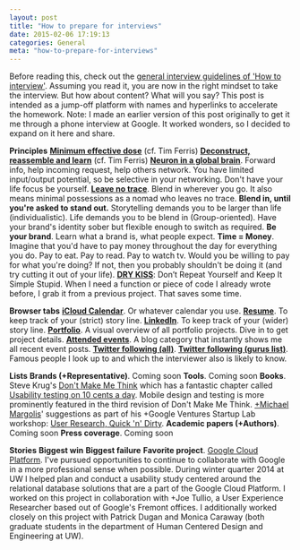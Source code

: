 ```yaml
---
layout: post
title: "How to prepare for interviews"
date: 2015-02-06 17:19:13
categories: General
meta: "how-to-prepare-for-interviews"
---
```


Before reading this, check out the <a href="http://koendecouck.com/how-to-interview/">general interview guidelines of 'How to interview'</a>. Assuming you read it, you are now in the right mindset to take the interview. But how about content? What will you say? This post is intended as a jump-off platform with names and hyperlinks to accelerate the homework.
Note: I made an earlier version of this post originally to get it me through a phone interview at Google. It worked wonders, so I decided to expand on it here and share.
<!--more-->
<strong>Principles</strong>
<a href="http://breakingmuscle.com/strength-conditioning/what-is-the-minimum-effective-dose-my-tim-ferriss-obsession-confession"><strong>Minimum effective dose</strong></a> (cf. Tim Ferris)
<a href="http://lifehacker.com/deconstruct-the-skills-you-want-to-learn-to-make-learni-504472629"><strong>Deconstruct, reassemble and learn</strong></a> (cf. Tim Ferris)
<a href="http://en.wikipedia.org/wiki/Global_brain"><strong>Neuron in a global brain</strong></a>. Forward info, help incoming request, help others network. You have limited input/output potential, so be selective in your networking. Don't have your life focus be yourself.
<a href="http://en.wikipedia.org/wiki/Leave_No_Trace"><strong>Leave no trace</strong></a>. Blend in wherever you go. It also means minimal possessions as a nomad who leaves no trace.
<strong>Blend in, until you're asked to stand out.</strong> Storytelling demands you to be larger than life (individualistic). Life demands you to be blend in (Group-oriented). Have your brand's identity sober but flexible enough to switch as required.
<strong>Be your brand</strong>. Learn what a brand is, what people expect.
<strong>Time = Money</strong>. Imagine that you'd have to pay money throughout the day for everything you do. Pay to eat. Pay to read. Pay to watch tv. Would you be willing to pay for what you're doing? If not, then you probably shouldn't be doing it (and try cutting it out of your life).
<a href="http://code.tutsplus.com/tutorials/3-key-software-principles-you-must-understand--net-25161"><strong>DRY KISS</strong></a>: Don’t Repeat Yourself and Keep It Simple Stupid. When I need a function or piece of code I already wrote before, I grab it from a previous project. That saves some time.

<strong>Browser tabs</strong>
<a href="https://www.icloud.com/#calendar"><strong>iCloud Calendar</strong></a>. Or whatever calendar you use.
<a href="https://www.dropbox.com/s/edmhdygmdb20bzp/cv.pdf?dl=0"><strong>Resume</strong></a>. To keep track of your (strict) story line.
<a href="www.linkedin.com/in/koendecouck"><strong>LinkedIn</strong></a>. To keep track of your (wider) story line.
<a href="http://www.koendecouck.com"><strong>Portfolio</strong></a>. A visual overview of all portfolio projects. Dive in to get project details.
<a href="http://koendecouck.com/tag/event/"><strong>Attended events</strong></a>. A blog category that instantly shows me all recent event posts.
<a href="https://twitter.com/kdecouck/following"><strong>Twitter following (all)</strong></a>.
<a href="https://twitter.com/kdecouck/lists/gurus"><strong>Twitter following (gurus list)</strong></a>. Famous people I look up to and which the interviewer also is likely to know.

<strong>Lists</strong>
<strong>Brands (+Representative)</strong>. Coming soon
<strong>Tools</strong>. Coming soon
<strong>Books</strong>. 
Steve Krug's <a href="http://www.sensible.com/dmmt.html">Don't Make Me Think</a> which has a fantastic chapter called <a href="http://sensible.com/downloads/DMMTchapter09_for_personal_use_only.pdf">Usability testing on 10 cents a day</a>. Mobile design and testing is more prominently featured in the third revision of Don't Make Me Think. <a href="https://plus.google.com/102534244683850398101">+Michael Margolis</a>' suggestions as part of his +Google Ventures Startup Lab workshop: <a href="https://www.youtube.com/watch?v=WpzmOH0hrEM">User Research, Quick 'n' Dirty</a>.
<strong>Academic papers (+Authors)</strong>. Coming soon
<strong>Press coverage</strong>. Coming soon

<strong>Stories</strong>
<strong>Biggest win</strong>
<strong>Biggest failure</strong>
<strong>Favorite project</strong>. <a href="http://koendecouck.com/portfolio/google-cloud-usability-study/">Google Cloud Platform</a>. I've pursued opportunities to continue to collaborate with Google in a more professional sense when possible. During winter quarter 2014 at UW I helped plan and conduct a usability study centered around the relational database solutions that are a part of the Google Cloud Platform. I worked on this project in collaboration with +Joe Tullio, a User Experience Researcher based out of Google's Fremont offices. I additionally worked closely on this project with Patrick Dugan and Monica Caraway (both graduate students in the department of Human Centered Design and Engineering at UW).
